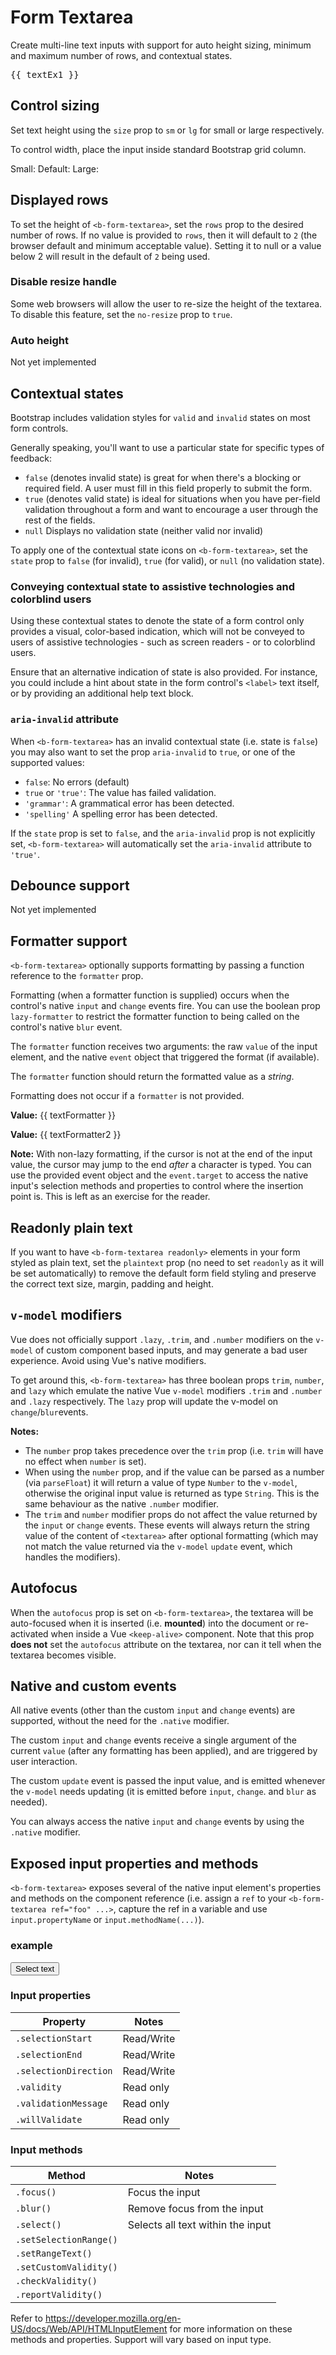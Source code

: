 # Form Textarea

<div class="lead mb-5">

Create multi-line text inputs with support for auto height sizing, minimum and maximum number of rows, and contextual states.

</div>

<HighlightCard>
  <b-form-textarea
    id="textarea"
    v-model="textEx1"
    placeholder="Enter something..."
    rows="3"
    max-rows="6"
  ></b-form-textarea>
  <pre class="mt-3 mb-0">{{ textEx1 }}</pre>
  <template #html>

```vue
<template>
  <b-form-textarea
    id="textarea"
    v-model="textEx1"
    placeholder="Enter something..."
    rows="3"
    max-rows="6"
  ></b-form-textarea>

  <pre class="mt-3 mb-0">{{ textEx1 }}</pre>
</template>

<script setup lang="ts">
const textEx1 = ref()
</script>
```

  </template>
</HighlightCard>

## Control sizing

Set text height using the `size` prop to `sm` or `lg` for small or large respectively.

To control width, place the input inside standard Bootstrap grid column.

<HighlightCard>
  <b-row>
    <b-col sm="2">
      <label for="textarea-small">Small:</label>
    </b-col>
    <b-col sm="10">
      <b-form-textarea id="textarea-small" size="sm" placeholder="Small textarea"></b-form-textarea>
    </b-col>
  </b-row>
  <b-row class="mt-2">
    <b-col sm="2">
      <label for="textarea-default">Default:</label>
    </b-col>
    <b-col sm="10">
      <b-form-textarea id="textarea-default" placeholder="Default textarea"></b-form-textarea>
    </b-col>
  </b-row>
  <b-row class="mt-2">
    <b-col sm="2">
      <label for="textarea-large">Large:</label>
    </b-col>
    <b-col sm="10">
      <b-form-textarea id="textarea-large" size="lg" placeholder="Large textarea"></b-form-textarea>
    </b-col>
  </b-row>
  <template #html>

```vue-html
<b-row>
  <b-col sm="2">
    <label for="textarea-small">Small:</label>
  </b-col>
  <b-col sm="10">
    <b-form-textarea id="textarea-small" size="sm" placeholder="Small textarea"></b-form-textarea>
  </b-col>
</b-row>

<b-row class="mt-2">
  <b-col sm="2">
    <label for="textarea-default">Default:</label>
  </b-col>
  <b-col sm="10">
    <b-form-textarea id="textarea-default" placeholder="Default textarea"></b-form-textarea>
  </b-col>
</b-row>

<b-row class="mt-2">
  <b-col sm="2">
    <label for="textarea-large">Large:</label>
  </b-col>
  <b-col sm="10">
    <b-form-textarea id="textarea-large" size="lg" placeholder="Large textarea"></b-form-textarea>
  </b-col>
</b-row>
```

  </template>
</HighlightCard>

## Displayed rows

To set the height of `<b-form-textarea>`, set the `rows` prop to the desired number of rows. If no
value is provided to `rows`, then it will default to `2` (the browser default and minimum acceptable
value). Setting it to null or a value below 2 will result in the default of `2` being used.

<HighlightCard>
  <b-form-textarea id="textarea-rows" placeholder="Tall textarea" rows="8"></b-form-textarea>
  <template #html>

```vue-html
<b-form-textarea id="textarea-rows" placeholder="Tall textarea" rows="8"></b-form-textarea>
```

  </template>
</HighlightCard>

### Disable resize handle

Some web browsers will allow the user to re-size the height of the textarea. To disable this
feature, set the `no-resize` prop to `true`.

<HighlightCard>
  <b-form-textarea
    id="textarea-no-resize"
    placeholder="Fixed height textarea"
    rows="3"
    no-resize
  ></b-form-textarea>
  <template #html>

```vue-html
<b-form-textarea
  id="textarea-no-resize"
  placeholder="Fixed height textarea"
  rows="3"
  no-resize
></b-form-textarea>
```

  </template>
</HighlightCard>

### Auto height

Not yet implemented

## Contextual states

Bootstrap includes validation styles for `valid` and `invalid` states on most form controls.

Generally speaking, you'll want to use a particular state for specific types of feedback:

- `false` (denotes invalid state) is great for when there's a blocking or required field. A user
  must fill in this field properly to submit the form.
- `true` (denotes valid state) is ideal for situations when you have per-field validation throughout
  a form and want to encourage a user through the rest of the fields.
- `null` Displays no validation state (neither valid nor invalid)

To apply one of the contextual state icons on `<b-form-textarea>`, set the `state` prop to `false`
(for invalid), `true` (for valid), or `null` (no validation state).

<HighlightCard>
  <b-form-textarea
    id="textarea-state"
    v-model="textStates"
    :state="textStates.length >= 10"
    placeholder="Enter at least 10 characters"
    rows="3"
  ></b-form-textarea>
  <template #html>

```vue
<template>
  <b-form-textarea
    id="textarea-state"
    v-model="textStates"
    :state="textStates.length >= 10"
    placeholder="Enter at least 10 characters"
    rows="3"
  ></b-form-textarea>
</template>

<script setup lang="ts">
const textStates = ref('')
</script>
```

  </template>
</HighlightCard>

### Conveying contextual state to assistive technologies and colorblind users

Using these contextual states to denote the state of a form control only provides a visual,
color-based indication, which will not be conveyed to users of assistive technologies - such as
screen readers - or to colorblind users.

Ensure that an alternative indication of state is also provided. For instance, you could include a
hint about state in the form control's `<label>` text itself, or by providing an additional help
text block.

### `aria-invalid` attribute

When `<b-form-textarea>` has an invalid contextual state (i.e. state is `false`) you may also want
to set the prop `aria-invalid` to `true`, or one of the supported values:

- `false`: No errors (default)
- `true` or `'true'`: The value has failed validation.
- `'grammar'`: A grammatical error has been detected.
- `'spelling'` A spelling error has been detected.

If the `state` prop is set to `false`, and the `aria-invalid` prop is not explicitly set,
`<b-form-textarea>` will automatically set the `aria-invalid` attribute to `'true'`.

## Debounce support

Not yet implemented

## Formatter support

`<b-form-textarea>` optionally supports formatting by passing a function reference to the `formatter` prop.

Formatting (when a formatter function is supplied) occurs when the control's native `input` and
`change` events fire. You can use the boolean prop `lazy-formatter` to restrict the formatter
function to being called on the control's native `blur` event.

The `formatter` function receives two arguments: the raw `value` of the input element, and the
native `event` object that triggered the format (if available).

The `formatter` function should return the formatted value as a _string_.

Formatting does not occur if a `formatter` is not provided.

<HighlightCard>
  <b-form-group
    label="Textarea with formatter (on input)"
    label-for="textarea-formatter"
    description="We will convert your text to lowercase instantly"
    class="mb-0"
  >
    <b-form-textarea
      id="textarea-formatter"
      v-model="textFormatter"
      placeholder="Enter your text"
      :formatter="formatter"
    ></b-form-textarea>
  </b-form-group>
  <p style="white-space: pre-line"><b>Value:</b> {{ textFormatter }}</p>
  <b-form-group
    label="Textarea with lazy formatter (on blur)"
    label-for="textarea-lazy"
    description="This one is a little lazy!"
    class="mb-0"
  >
    <b-form-textarea
      id="textarea-lazy"
      v-model="textFormatter2"
      placeholder="Enter your text"
      lazy-formatter
      :formatter="formatter"
    ></b-form-textarea>
  </b-form-group>
  <p class="mb-0" style="white-space: pre-line"><b>Value:</b> {{ textFormatter2 }}</p>
  <template #html>

```vue
<template>
  <b-form-group
    label="Textarea with formatter (on input)"
    label-for="textarea-formatter"
    description="We will convert your text to lowercase instantly"
    class="mb-0"
  >
    <b-form-textarea
      id="textarea-formatter"
      v-model="textFormatter"
      placeholder="Enter your text"
      :formatter="formatter"
    ></b-form-textarea>
  </b-form-group>

  <p style="white-space: pre-line"><b>Value:</b> {{ textFormatter }}</p>

  <b-form-group
    label="Textarea with lazy formatter (on blur)"
    label-for="textarea-lazy"
    description="This one is a little lazy!"
    class="mb-0"
  >
    <b-form-textarea
      id="textarea-lazy"
      v-model="textFormatter2"
      placeholder="Enter your text"
      lazy-formatter
      :formatter="formatter"
    ></b-form-textarea>
  </b-form-group>

  <p class="mb-0" style="white-space: pre-line"><b>Value:</b> {{ textFormatter2 }}</p>
</template>

<script setup lang="ts">
const textFormatter = ref('')
const textFormatter2 = ref('')

const formatter = (value) => value.toLowerCase()
</script>
```

  </template>
</HighlightCard>

**Note:** With non-lazy formatting, if the cursor is not at the end of the input value, the cursor
may jump to the end _after_ a character is typed. You can use the provided event object and the
`event.target` to access the native input's selection methods and properties to control where the
insertion point is. This is left as an exercise for the reader.

## Readonly plain text

If you want to have `<b-form-textarea readonly>` elements in your form styled as plain text, set the
`plaintext` prop (no need to set `readonly` as it will be set automatically) to remove the default
form field styling and preserve the correct text size, margin, padding and height.

<HighlightCard>
  <b-form-textarea id="textarea-plaintext" plaintext :model-value="textReadOnly"></b-form-textarea>
  <template #html>

```vue
<template>
  <b-form-textarea id="textarea-plaintext" plaintext :model-value="textReadOnly"></b-form-textarea>
</template>

<script setup lang="ts">
const textReadOnly = "This is some text.\nIt is read only and doesn't look like an input."
</script>
```

  </template>
</HighlightCard>

## `v-model` modifiers

Vue does not officially support `.lazy`, `.trim`, and `.number` modifiers on the `v-model` of custom
component based inputs, and may generate a bad user experience. Avoid using Vue's native modifiers.

To get around this, `<b-form-textarea>` has three boolean props `trim`, `number`, and `lazy` which
emulate the native Vue `v-model` modifiers `.trim` and `.number` and `.lazy` respectively. The
`lazy` prop will update the v-model on `change`/`blur`events.

**Notes:**

- The `number` prop takes precedence over the `trim` prop (i.e. `trim` will have no effect when
  `number` is set).
- When using the `number` prop, and if the value can be parsed as a number (via `parseFloat`) it
  will return a value of type `Number` to the `v-model`, otherwise the original input value is
  returned as type `String`. This is the same behaviour as the native `.number` modifier.
- The `trim` and `number` modifier props do not affect the value returned by the `input` or `change`
  events. These events will always return the string value of the content of `<textarea>` after
  optional formatting (which may not match the value returned via the `v-model` `update` event,
  which handles the modifiers).

## Autofocus

When the `autofocus` prop is set on `<b-form-textarea>`, the textarea will be auto-focused when it
is inserted (i.e. **mounted**) into the document or re-activated when inside a Vue `<keep-alive>`
component. Note that this prop **does not** set the `autofocus` attribute on the textarea, nor can
it tell when the textarea becomes visible.

## Native and custom events

All native events (other than the custom `input` and `change` events) are supported, without the
need for the `.native` modifier.

The custom `input` and `change` events receive a single argument of the current `value` (after any
formatting has been applied), and are triggered by user interaction.

The custom `update` event is passed the input value, and is emitted whenever the `v-model` needs
updating (it is emitted before `input`, `change`. and `blur` as needed).

You can always access the native `input` and `change` events by using the `.native` modifier.

## Exposed input properties and methods

`<b-form-textarea>` exposes several of the native input element's properties and methods on the
component reference (i.e. assign a `ref` to your `<b-form-textarea ref="foo" ...>`, capture the ref in a variable and use
`input.propertyName` or `input.methodName(...)`).

### example

<HighlightCard>
  <b-form-textarea
    id="textarea"
    ref="textArea"
    v-model="textSelectEx"
    placeholder="Enter something..."
    rows="3"
    max-rows="6"
  ></b-form-textarea>
  <button class="btn btn-primary mt-1" @click="selectText">Select text</button>
  <template #html>

```vue
<template>
  <b-form-textarea
    id="textarea"
    ref="textArea"
    v-model="textSelectEx"
    placeholder="Enter something..."
    rows="3"
    max-rows="6"
  ></b-form-textarea>

  <button class="btn btn-primary mt-1" @click="selectText">Select text</button>
</template>

<script setup lang="ts">
const textSelectEx = ref('')
const textArea = ref<HTMLElement>(null)

const selectText = () => {
  textArea.value.input.select()
}
</script>
```

  </template>
</HighlightCard>

### Input properties

| Property              | Notes      |
| --------------------- | ---------- |
| `.selectionStart`     | Read/Write |
| `.selectionEnd`       | Read/Write |
| `.selectionDirection` | Read/Write |
| `.validity`           | Read only  |
| `.validationMessage`  | Read only  |
| `.willValidate`       | Read only  |

### Input methods

| Method                 | Notes                             |
| ---------------------- | --------------------------------- |
| `.focus()`             | Focus the input                   |
| `.blur()`              | Remove focus from the input       |
| `.select()`            | Selects all text within the input |
| `.setSelectionRange()` |                                   |
| `.setRangeText()`      |                                   |
| `.setCustomValidity()` |                                   |
| `.checkValidity()`     |                                   |
| `.reportValidity()`    |                                   |

Refer to https://developer.mozilla.org/en-US/docs/Web/API/HTMLInputElement for more information on
these methods and properties. Support will vary based on input type.

<ComponentReference :data="data" />

<script setup lang="ts">
import {data} from '../../data/components/formTextarea.data'
import {ref, computed} from 'vue'
import ComponentReference from '../../components/ComponentReference.vue'
import HighlightCard from '../../components/HighlightCard.vue'
import {BFormGroup, BRow, BCol, BFormTextarea, BCard, BCardBody} from 'bootstrap-vue-next'

const textEx1 = ref()
const textStates = ref('')

const textFormatter = ref('')
const textFormatter2 = ref('')

const formatter = (value) => value.toLowerCase()

const textReadOnly = "This is some text.\nIt is read only and doesn't look like an input."

const textSelectEx = ref('')
const textArea = ref<HTMLElement>(null)
const selectText = () => {
  textArea.value.input.select()
}
</script>
